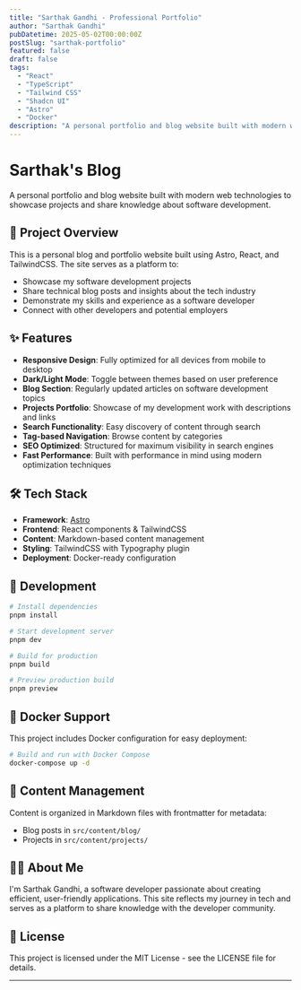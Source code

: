 ```yaml
---
title: "Sarthak Gandhi - Professional Portfolio"
author: "Sarthak Gandhi"
pubDatetime: 2025-05-02T00:00:00Z
postSlug: "sarthak-portfolio"
featured: false
draft: false
tags:
  - "React"
  - "TypeScript"
  - "Tailwind CSS"
  - "Shadcn UI"
  - "Astro"
  - "Docker"
description: "A personal portfolio and blog website built with modern web technologies to showcase projects and share knowledge about software development."
---
```


# Sarthak's Blog

A personal portfolio and blog website built with modern web technologies to showcase projects and share knowledge about software development.

## 🚀 Project Overview

This is a personal blog and portfolio website built using Astro, React, and TailwindCSS. The site serves as a platform to:

- Showcase my software development projects
- Share technical blog posts and insights about the tech industry
- Demonstrate my skills and experience as a software developer
- Connect with other developers and potential employers

## ✨ Features

- **Responsive Design**: Fully optimized for all devices from mobile to desktop
- **Dark/Light Mode**: Toggle between themes based on user preference
- **Blog Section**: Regularly updated articles on software development topics
- **Projects Portfolio**: Showcase of my development work with descriptions and links
- **Search Functionality**: Easy discovery of content through search
- **Tag-based Navigation**: Browse content by categories
- **SEO Optimized**: Structured for maximum visibility in search engines
- **Fast Performance**: Built with performance in mind using modern optimization techniques

## 🛠️ Tech Stack

- **Framework**: [Astro](https://astro.build/)
- **Frontend**: React components & TailwindCSS
- **Content**: Markdown-based content management
- **Styling**: TailwindCSS with Typography plugin
- **Deployment**: Docker-ready configuration

## 🔧 Development

```bash
# Install dependencies
pnpm install

# Start development server
pnpm dev

# Build for production
pnpm build

# Preview production build
pnpm preview
```

## 🐳 Docker Support

This project includes Docker configuration for easy deployment:

```bash
# Build and run with Docker Compose
docker-compose up -d
```

## 📝 Content Management

Content is organized in Markdown files with frontmatter for metadata:

- Blog posts in `src/content/blog/`
- Projects in `src/content/projects/`

## 👨‍💻 About Me

I'm Sarthak Gandhi, a software developer passionate about creating efficient, user-friendly applications. This site reflects my journey in tech and serves as a platform to share knowledge with the developer community.

## 📄 License

This project is licensed under the MIT License - see the LICENSE file for details.

---
